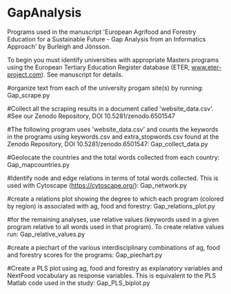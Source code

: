 # GapAnalysis

Programs used in the manuscript 'European Agrifood and Forestry Education for a Sustainable Future - Gap Analysis from an Informatics Approach' by Burleigh and Jönsson.

To begin you must identify universities with appropriate Masters programs using the European Tertiary Education Register database (ETER, www.eter-project.com). See manuscript for details.

#organize text from each of the university progam site(s) by running:
Gap_scrape.py

#Collect all the scraping results in a document called 'website_data.csv'.
#See our Zenodo Repository, DOI 10.5281/zenodo.6501547
    
#The following program uses 'website_data.csv' and counts the keywords in the programs using keywords.csv and extra_stopwords.csv found at the Zenodo Repository, DOI 10.5281/zenodo.6501547:
Gap_collect_data.py

#Geolocate the countries and the total words collected from each country:
Gap_mapcountries.py

#Identify node and edge relations in terms of total words collected. This is used with Cytoscape (https://cytoscape.org/):
Gap_network.py

#create a relations plot showing the degree to which each program (colored by region) is associated with ag, food and forestry:
Gap_relations_plot.py

#for the remaining analyses, use relative values (keywords used in a given program relative to all words used in that program). To create relative values run:
Gap_relative_values.py

#create a piechart of the various interdisciplinary combinations of ag, food and forestry scores for the programs:
Gap_piechart.py

#Create a PLS plot using ag, food and forestry as explanatory variables and NextFood vocabulary as response variables. This is equivalent to the PLS Matlab code used in the study:
Gap_PLS_biplot.py
